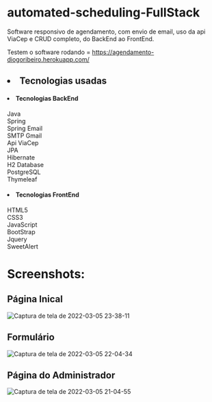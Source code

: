 # automated-scheduling-FullStack
Software responsivo de agendamento, com envio de email, uso da api ViaCep e CRUD completo, do BackEnd ao FrontEnd.

Testem o software rodando = https://agendamento-diogoribeiro.herokuapp.com/

<h2><li>Tecnologias usadas</li></h3>

<h4><li>Tecnologias BackEnd</li></h4>
    Java<br>
    Spring<br>
    Spring Email<br>
    SMTP Gmail<br>
    Api ViaCep<br>
    JPA<br>
    Hibernate<br>
    H2 Database<br>
    PostgreSQL<br>
    Thymeleaf<br>
<h4><li>Tecnologias FrontEnd</li></h4>
    HTML5<br>
    CSS3<br>
    JavaScript<br>
    BootStrap<br>
    Jquery<br>
    SweetAlert<br>
<h1>Screenshots:</h1>
                                                               <h2>Página Inical</h2>
                                                               
![Captura de tela de 2022-03-05 23-38-11](https://user-images.githubusercontent.com/89152312/156907032-8f7b3f2e-55f6-4bc0-9a41-28560419250d.png)
                                                               <h2>Formulário</h2>  
                                                               
![Captura de tela de 2022-03-05 22-04-34](https://user-images.githubusercontent.com/89152312/156907037-6f36fe36-709f-4f87-b551-57950181fceb.png)
                                                            <h2>Página do Administrador</h2>
                                                            
![Captura de tela de 2022-03-05 21-04-55](https://user-images.githubusercontent.com/89152312/156907042-3be69f0d-7233-4183-acaf-dbe61d1a5f9b.png)
